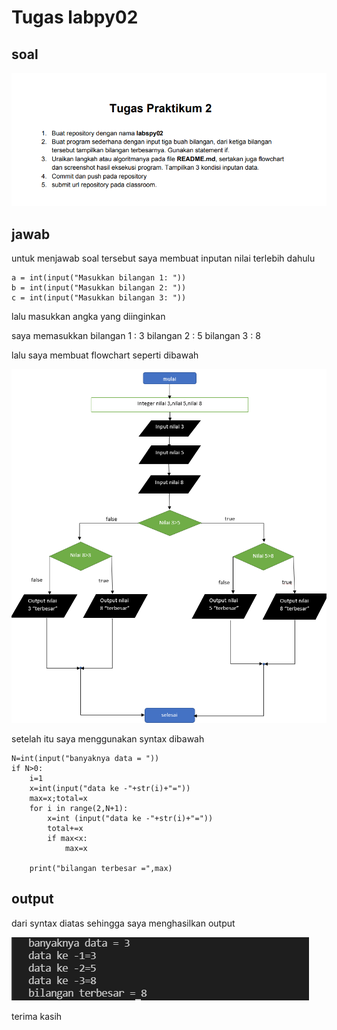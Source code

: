 # Tugas labpy02

## soal

![img](gambar/soal.png)

## jawab

untuk menjawab soal tersebut saya membuat inputan nilai terlebih dahulu

    a = int(input("Masukkan bilangan 1: "))
    b = int(input("Masukkan bilangan 2: "))
    c = int(input("Masukkan bilangan 3: "))

lalu masukkan angka yang diinginkan

saya memasukkan bilangan 1 : 3 bilangan 2 : 5 bilangan 3 : 8

lalu saya membuat flowchart seperti dibawah

![img](gambar/flowchart.png)

setelah itu saya menggunakan syntax dibawah

    N=int(input("banyaknya data = "))
    if N>0:
        i=1
        x=int(input("data ke -"+str(i)+"="))
        max=x;total=x
        for i in range(2,N+1):
            x=int (input("data ke -"+str(i)+"="))
            total+=x
            if max<x:
                max=x

        print("bilangan terbesar =",max)

## output

dari syntax diatas sehingga saya menghasilkan output

![img](gambar/soallatihanoutput.png)

terima kasih
